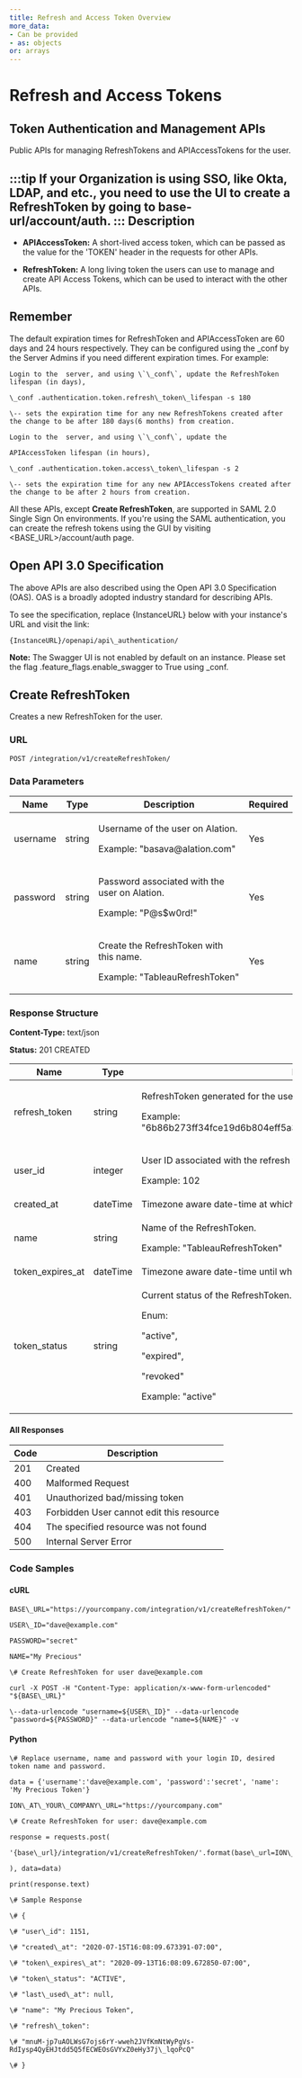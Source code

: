 ```yaml
---
title: Refresh and Access Token Overview
more_data:
- Can be provided
- as: objects
or: arrays
---
```



# Refresh and Access Tokens

Token Authentication and Management APIs
----------------------------------------

Public APIs for managing RefreshTokens and APIAccessTokens for the user.

:::tip
If your Organization is using SSO, like Okta, LDAP, and etc., you need to use the UI to create a RefreshToken by going to base-url/account/auth.
:::
Description
-----------

*   **APIAccessToken:** A short-lived access token, which can be passed as the value for the 'TOKEN' header in the requests for other APIs.

*   **RefreshToken:** A long living token the users can use to manage and create API Access Tokens, which can be used to interact with the other APIs.


Remember
--------

The default expiration times for RefreshToken and APIAccessToken are 60 days and 24 hours respectively. They can be configured using the \_conf by the Server Admins if you need different expiration times. For example:


```
Login to the  server, and using \`\_conf\`, update the RefreshToken lifespan (in days),

\_conf .authentication.token.refresh\_token\_lifespan -s 180

\-- sets the expiration time for any new RefreshTokens created after the change to be after 180 days(6 months) from creation.

Login to the  server, and using \`\_conf\`, update the

APIAccessToken lifespan (in hours),

\_conf .authentication.token.access\_token\_lifespan -s 2

\-- sets the expiration time for any new APIAccessTokens created after the change to be after 2 hours from creation.
```


All these APIs, except **Create RefreshToken**, are supported in SAML 2.0 Single Sign On environments. If you're using the SAML authentication, you can create the refresh tokens using the  GUI by visiting <BASE\_URL>/account/auth page.

Open API 3.0 Specification
--------------------------

The above APIs are also described using the Open API 3.0 Specification (OAS). OAS is a broadly adopted industry standard for describing APIs.

To see the specification, replace {InstanceURL} below with your  instance's URL and visit the link:

```
{InstanceURL}/openapi/api\_authentication/
```

**Note:** The Swagger UI is not enabled by default on an  instance. Please set the flag .feature\_flags.enable\_swagger to True using \_conf.

Create RefreshToken
-------------------

Creates a new RefreshToken for the user.

### URL

```
POST /integration/v1/createRefreshToken/
```

### Data Parameters

<div>
<table>
<thead>
<tr class="TableStyle-UKGTableStylesheet01-Head-Header1">
<th class="TableStyle-UKGTableStylesheet01-HeadE-Column1-Header1">Name</th>
<th class="TableStyle-UKGTableStylesheet01-HeadE-Column1-Header1">Type</th>
<th class="TableStyle-UKGTableStylesheet01-HeadE-Column1-Header1">Description</th>
<th class="TableStyle-UKGTableStylesheet01-HeadD-Column1-Header1">Required</th>
</tr>
</thead>
<tbody>
<tr class="TableStyle-UKGTableStylesheet01-Body-Body1">
<td class="TableStyle-UKGTableStylesheet01-BodyE-Column1-Body1">username</td>
<td class="TableStyle-UKGTableStylesheet01-BodyE-Column1-Body1">string</td>
<td class="TableStyle-UKGTableStylesheet01-BodyE-Column1-Body1">
<p>Username of the user on Alation.</p>
<p>Example: "basava@alation.com" 
</p>
</td>
<td class="TableStyle-UKGTableStylesheet01-BodyD-Column1-Body1">Yes</td>
</tr>
<tr class="TableStyle-UKGTableStylesheet01-Body-Body2">
<td class="TableStyle-UKGTableStylesheet01-BodyE-Column1-Body2">password</td>
<td class="TableStyle-UKGTableStylesheet01-BodyE-Column1-Body2">string</td>
<td class="TableStyle-UKGTableStylesheet01-BodyE-Column1-Body2">
<p>Password associated with the user on Alation. </p>
<p>Example: "P@s$w0rd!"</p>
</td>
<td class="TableStyle-UKGTableStylesheet01-BodyD-Column1-Body2">Yes</td>
</tr>
<tr class="TableStyle-UKGTableStylesheet01-Body-Body1">
<td class="TableStyle-UKGTableStylesheet01-BodyB-Column1-Body1">name</td>
<td class="TableStyle-UKGTableStylesheet01-BodyB-Column1-Body1">string</td>
<td class="TableStyle-UKGTableStylesheet01-BodyB-Column1-Body1">
<p>Create the RefreshToken with this name.</p>
<p>Example: "TableauRefreshToken" 
</p>
</td>
<td class="TableStyle-UKGTableStylesheet01-BodyA-Column1-Body1">Yes</td>
</tr>
</tbody>
</table>

</div>

### Response Structure

**Content-Type:** text/json

**Status:** 201 CREATED

<div>
<table>
<thead>
<tr class="TableStyle-UKGTableStylesheet01-Head-Header1">
<th class="TableStyle-UKGTableStylesheet01-HeadE-Column1-Header1">Name</th>
<th class="TableStyle-UKGTableStylesheet01-HeadE-Column1-Header1">Type</th>
<th class="TableStyle-UKGTableStylesheet01-HeadD-Column1-Header1">Description</th>
</tr>
</thead>
<tbody>
<tr class="TableStyle-UKGTableStylesheet01-Body-Body1">
<td class="TableStyle-UKGTableStylesheet01-BodyE-Column1-Body1">refresh_token</td>
<td class="TableStyle-UKGTableStylesheet01-BodyE-Column1-Body1">string</td>
<td class="TableStyle-UKGTableStylesheet01-BodyD-Column1-Body1">
<p>RefreshToken generated for the user in Alation.</p>
<p>Example:	"6b86b273ff34fce19d6b804eff5a3f5747ada4eaa22f1d49c01e52ddb7875b4b"
</p>
</td>
</tr>
<tr class="TableStyle-UKGTableStylesheet01-Body-Body2">
<td class="TableStyle-UKGTableStylesheet01-BodyE-Column1-Body2">user_id</td>
<td class="TableStyle-UKGTableStylesheet01-BodyE-Column1-Body2">integer</td>
<td class="TableStyle-UKGTableStylesheet01-BodyD-Column1-Body2">
<p>User ID associated with the refresh token who generated this token on Alation. </p>
<p>Example:	102
</p>
</td>
</tr>
<tr class="TableStyle-UKGTableStylesheet01-Body-Body1">
<td class="TableStyle-UKGTableStylesheet01-BodyE-Column1-Body1">created_at</td>
<td class="TableStyle-UKGTableStylesheet01-BodyE-Column1-Body1">dateTime</td>
<td class="TableStyle-UKGTableStylesheet01-BodyD-Column1-Body1">Timezone aware date-time at which the refresh token is created at.</td>
</tr>
<tr class="TableStyle-UKGTableStylesheet01-Body-Body2">
<td class="TableStyle-UKGTableStylesheet01-BodyE-Column1-Body2">name</td>
<td class="TableStyle-UKGTableStylesheet01-BodyE-Column1-Body2">string</td>
<td class="TableStyle-UKGTableStylesheet01-BodyD-Column1-Body2">
<p>Name of the RefreshToken. </p>
<p>Example:	"TableauRefreshToken"
</p>
</td>
</tr>
<tr class="TableStyle-UKGTableStylesheet01-Body-Body1">
<td class="TableStyle-UKGTableStylesheet01-BodyE-Column1-Body1">token_expires_at</td>
<td class="TableStyle-UKGTableStylesheet01-BodyE-Column1-Body1">dateTime</td>
<td class="TableStyle-UKGTableStylesheet01-BodyD-Column1-Body1">Timezone aware date-time until which the RefreshToken is valid for.</td>
</tr>
<tr class="TableStyle-UKGTableStylesheet01-Body-Body2">
<td class="TableStyle-UKGTableStylesheet01-BodyB-Column1-Body2">token_status</td>
<td class="TableStyle-UKGTableStylesheet01-BodyB-Column1-Body2">string</td>
<td class="TableStyle-UKGTableStylesheet01-BodyA-Column1-Body2">
<p>Current status of the RefreshToken.</p>
<p>Enum:</p>
<p>"active",</p>
<p>"expired",</p>
<p>"revoked"</p>
<p>Example:	"active"
</p>
</td>
</tr>
</tbody>
</table>
</div>



#### All Responses
<div>
<table>
<thead>
<tr class="TableStyle-UKGTableStylesheet01-Head-Header1">
<th class="TableStyle-UKGTableStylesheet01-HeadE-Column1-Header1">Code</th>
<th class="TableStyle-UKGTableStylesheet01-HeadD-Column1-Header1">Description</th>
</tr>
</thead>
<tbody>
<tr class="TableStyle-UKGTableStylesheet01-Body-Body1">
<td class="TableStyle-UKGTableStylesheet01-BodyE-Column1-Body1">201</td>
<td class="TableStyle-UKGTableStylesheet01-BodyD-Column1-Body1">Created</td>
</tr>
<tr class="TableStyle-UKGTableStylesheet01-Body-Body2">
<td class="TableStyle-UKGTableStylesheet01-BodyE-Column1-Body2">400</td>
<td class="TableStyle-UKGTableStylesheet01-BodyD-Column1-Body2">Malformed Request</td>
</tr>
<tr class="TableStyle-UKGTableStylesheet01-Body-Body1">
<td class="TableStyle-UKGTableStylesheet01-BodyE-Column1-Body1">401</td>
<td class="TableStyle-UKGTableStylesheet01-BodyD-Column1-Body1">Unauthorized bad/missing token</td>
</tr>
<tr class="TableStyle-UKGTableStylesheet01-Body-Body2">
<td class="TableStyle-UKGTableStylesheet01-BodyE-Column1-Body2">403</td>
<td class="TableStyle-UKGTableStylesheet01-BodyD-Column1-Body2">Forbidden User cannot edit this resource</td>
</tr>
<tr class="TableStyle-UKGTableStylesheet01-Body-Body1">
<td class="TableStyle-UKGTableStylesheet01-BodyE-Column1-Body1">404</td>
<td class="TableStyle-UKGTableStylesheet01-BodyD-Column1-Body1">The specified resource was not found</td>
</tr>
<tr class="TableStyle-UKGTableStylesheet01-Body-Body2">
<td class="TableStyle-UKGTableStylesheet01-BodyB-Column1-Body2">500</td>
<td class="TableStyle-UKGTableStylesheet01-BodyA-Column1-Body2">Internal Server Error</td>
</tr>
</tbody>
</table>
</div>

### Code Samples

#### cURL

```
BASE\_URL="https://yourcompany.com/integration/v1/createRefreshToken/"

USER\_ID="dave@example.com"

PASSWORD="secret"

NAME="My Precious"

\# Create RefreshToken for user dave@example.com

curl -X POST -H "Content-Type: application/x-www-form-urlencoded" "${BASE\_URL}"

\--data-urlencode "username=${USER\_ID}" --data-urlencode "password=${PASSWORD}" --data-urlencode "name=${NAME}" -v
```

#### Python

```
\# Replace username, name and password with your login ID, desired token name and password.

data = {'username':'dave@example.com', 'password':'secret', 'name': 'My Precious Token'}

ION\_AT\_YOUR\_COMPANY\_URL="https://yourcompany.com"

\# Create RefreshToken for user: dave@example.com

response = requests.post(

'{base\_url}/integration/v1/createRefreshToken/'.format(base\_url=ION\_AT\_YOUR\_COMPANY\_URL

), data=data)

print(response.text)

\# Sample Response

\# {

\# "user\_id": 1151,

\# "created\_at": "2020-07-15T16:08:09.673391-07:00",

\# "token\_expires\_at": "2020-09-13T16:08:09.672850-07:00",

\# "token\_status": "ACTIVE",

\# "last\_used\_at": null,

\# "name": "My Precious Token",

\# "refresh\_token":

\# "mnuM-jp7uAOLWsG7ojs6rY-wweh2JVfKmNtWyPgVs-RdIysp4QyEHJtdd5Q5fECWEOsGVYxZ0eHy37j\_lqoPcQ"

\# }
```

